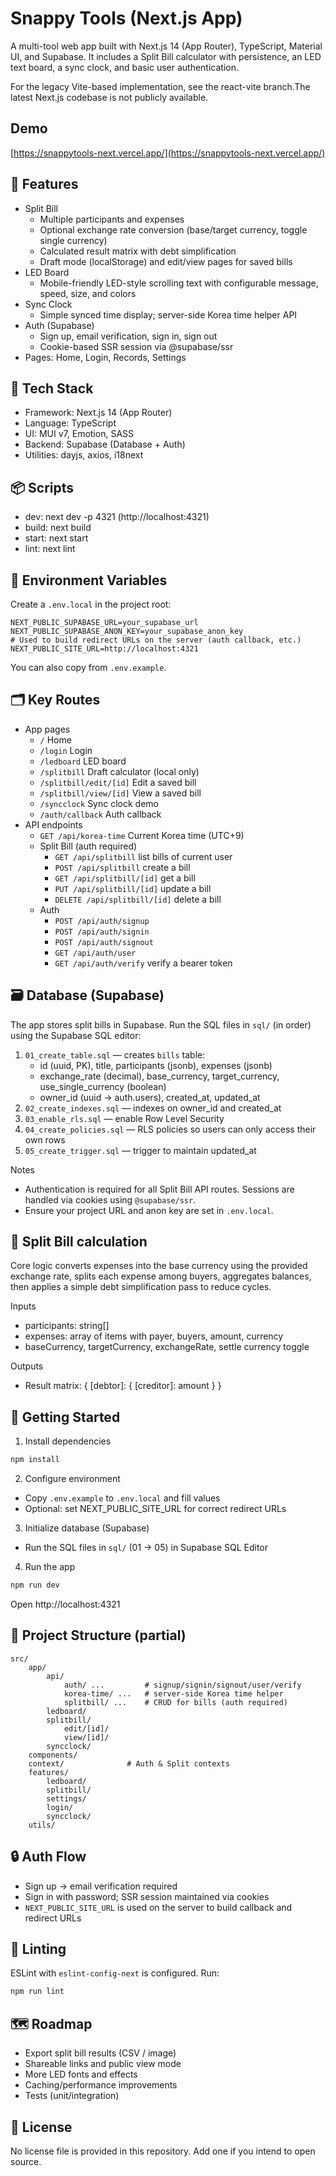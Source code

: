 # Snappy Tools (Next.js App)

A multi-tool web app built with Next.js 14 (App Router), TypeScript, Material UI, and Supabase. It includes a Split Bill calculator with persistence, an LED text board, a sync clock, and basic user authentication.

For the legacy Vite-based implementation, see the react-vite branch.The latest Next.js codebase is not publicly available.

## Demo

[https://snappytools-next.vercel.app/](https://snappytools-next.vercel.app/)

## 🚀 Features

- Split Bill
  - Multiple participants and expenses
  - Optional exchange rate conversion (base/target currency, toggle single currency)
  - Calculated result matrix with debt simplification
  - Draft mode (localStorage) and edit/view pages for saved bills
- LED Board
  - Mobile-friendly LED-style scrolling text with configurable message, speed, size, and colors
- Sync Clock
  - Simple synced time display; server-side Korea time helper API
- Auth (Supabase)
  - Sign up, email verification, sign in, sign out
  - Cookie-based SSR session via @supabase/ssr
- Pages: Home, Login, Records, Settings

## 🧩 Tech Stack

- Framework: Next.js 14 (App Router)
- Language: TypeScript
- UI: MUI v7, Emotion, SASS
- Backend: Supabase (Database + Auth)
- Utilities: dayjs, axios, i18next

## 📦 Scripts

- dev: next dev -p 4321 (http://localhost:4321)
- build: next build
- start: next start
- lint: next lint

## 🔧 Environment Variables

Create a `.env.local` in the project root:

```
NEXT_PUBLIC_SUPABASE_URL=your_supabase_url
NEXT_PUBLIC_SUPABASE_ANON_KEY=your_supabase_anon_key
# Used to build redirect URLs on the server (auth callback, etc.)
NEXT_PUBLIC_SITE_URL=http://localhost:4321
```

You can also copy from `.env.example`.

## 🗂️ Key Routes

- App pages
  - `/` Home
  - `/login` Login
  - `/ledboard` LED board
  - `/splitbill` Draft calculator (local only)
  - `/splitbill/edit/[id]` Edit a saved bill
  - `/splitbill/view/[id]` View a saved bill
  - `/syncclock` Sync clock demo
  - `/auth/callback` Auth callback
- API endpoints
  - `GET /api/korea-time` Current Korea time (UTC+9)
  - Split Bill (auth required)
    - `GET /api/splitbill` list bills of current user
    - `POST /api/splitbill` create a bill
    - `GET /api/splitbill/[id]` get a bill
    - `PUT /api/splitbill/[id]` update a bill
    - `DELETE /api/splitbill/[id]` delete a bill
  - Auth
    - `POST /api/auth/signup`
    - `POST /api/auth/signin`
    - `POST /api/auth/signout`
    - `GET /api/auth/user`
    - `GET /api/auth/verify` verify a bearer token

## 🗃️ Database (Supabase)

The app stores split bills in Supabase. Run the SQL files in `sql/` (in order) using the Supabase SQL editor:

1. `01_create_table.sql` — creates `bills` table:
   - id (uuid, PK), title, participants (jsonb), expenses (jsonb)
   - exchange_rate (decimal), base_currency, target_currency, use_single_currency (boolean)
   - owner_id (uuid -> auth.users), created_at, updated_at
2. `02_create_indexes.sql` — indexes on owner_id and created_at
3. `03_enable_rls.sql` — enable Row Level Security
4. `04_create_policies.sql` — RLS policies so users can only access their own rows
5. `05_create_trigger.sql` — trigger to maintain updated_at

Notes

- Authentication is required for all Split Bill API routes. Sessions are handled via cookies using `@supabase/ssr`.
- Ensure your project URL and anon key are set in `.env.local`.

## 🧠 Split Bill calculation

Core logic converts expenses into the base currency using the provided exchange rate, splits each expense among buyers, aggregates balances, then applies a simple debt simplification pass to reduce cycles.

Inputs

- participants: string[]
- expenses: array of items with payer, buyers, amount, currency
- baseCurrency, targetCurrency, exchangeRate, settle currency toggle

Outputs

- Result matrix: { [debtor]: { [creditor]: amount } }

## 🏁 Getting Started

1. Install dependencies

```bash
npm install
```

2. Configure environment

- Copy `.env.example` to `.env.local` and fill values
- Optional: set NEXT_PUBLIC_SITE_URL for correct redirect URLs

3. Initialize database (Supabase)

- Run the SQL files in `sql/` (01 → 05) in Supabase SQL Editor

4. Run the app

```bash
npm run dev
```

Open http://localhost:4321

## 🧭 Project Structure (partial)

```
src/
	app/
		api/
			auth/ ...         # signup/signin/signout/user/verify
			korea-time/ ...   # server-side Korea time helper
			splitbill/ ...    # CRUD for bills (auth required)
		ledboard/
		splitbill/
			edit/[id]/
			view/[id]/
		syncclock/
	components/
	context/              # Auth & Split contexts
	features/
		ledboard/
		splitbill/
		settings/
		login/
		syncclock/
	utils/
```

## 🔒 Auth Flow

- Sign up → email verification required
- Sign in with password; SSR session maintained via cookies
- `NEXT_PUBLIC_SITE_URL` is used on the server to build callback and redirect URLs

## 🧪 Linting

ESLint with `eslint-config-next` is configured. Run:

```bash
npm run lint
```

## 🗺️ Roadmap

- Export split bill results (CSV / image)
- Shareable links and public view mode
- More LED fonts and effects
- Caching/performance improvements
- Tests (unit/integration)

## 📄 License

No license file is provided in this repository. Add one if you intend to open source.
